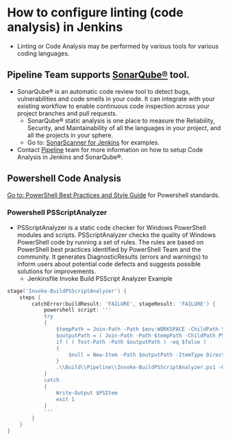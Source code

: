 # How to configure linting (code analysis) in Jenkins

* Linting or Code Analysis may be performed by various tools for various coding languages.

## Pipeline Team supports [SonarQube®](https://www.sonarqube.org/) tool.

* SonarQube® is an automatic code review tool to detect bugs, vulnerabilities and code smells in your code. It can integrate with your existing workflow to enable continuous code inspection across your project branches and pull requests.
  * SonarQube® static analysis is one place to measure the Reliability, Security, and Maintainability of all the languages in your project, and all the projects in your sphere.
  * Go to: [SonarScanner for Jenkins](https://docs.sonarqube.org/latest/analysis/scan/sonarscanner-for-jenkins/) for examples.
* Contact [Pipeline](mailto:ngendsopipelineteam@uspsector.com) team for more information on how to setup Code Analysis in Jenkins and SonarQube®.

## Powershell Code Analysis

[Go to: PowerShell Best Practices and Style Guide](https://pspctprd.servicenowservices.com/kb_view.do?sysparm_article=KB0011300) for Powershell standards.

### Powershell PSScriptAnalyzer

* PSScriptAnalyzer is a static code checker for Windows PowerShell modules and scripts. PSScriptAnalyzer checks the quality of Windows PowerShell code by running a set of rules. The rules are based on PowerShell best practices identified by PowerShell Team and the community. It generates DiagnosticResults (errors and warnings) to inform users about potential code defects and suggests possible solutions for improvements.
  * Jenkinsfile Invoke Build PSScript Analyzer Example

```powershell
stage('Invoke-BuildPSScriptAnalyzer') {
    steps {
        catchError(buildResult: 'FAILURE', stageResult: 'FAILURE') {
            powershell script: '''
            try
            {
                $tempPath = Join-Path -Path $env:WORKSPACE -ChildPath \\Build\\Temp\\
                $outputPath = ( Join-Path -Path $tempPath -ChildPath PSSAResults )
                if ( ( Test-Path -Path $outputPath ) -eq $false )
                {
                    $null = New-Item -Path $outputPath -ItemType Directory
                }
                .\\Build\\Pipeline\\Invoke-BuildPSScriptAnalyzer.ps1 -OutputPath $outputPath
            }
            catch
            {
                Write-Output $PSItem
                exit 1
            }
            '''
        }
    }
}
```
